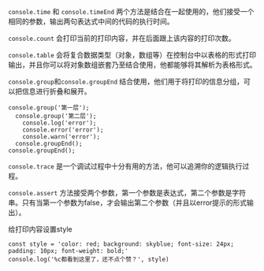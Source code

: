 `console.time` 和 `console.timeEnd` 两个方法是结合在一起使用的，他们接受一个相同的参数，输出两句表达式中间的代码的执行时间。

`console.count` 会打印当前的打印内容，并在后面跟上该内容的打印次数。

`console.table` 会将复合数据类型（对象，数组等）在控制台中以表格的形式打印输出，并且你可以将对象数组嵌套乃至结合使用，他都能够将其解析为表格形式。

`console.group`和`console.groupEnd` 结合使用，他们用于将打印的信息分组，可以把信息进行折叠和展开。

```
console.group('第一层');
  console.group('第二层');
    console.log('error');
    console.error('error');
    console.warn('error');
  console.groupEnd();
console.groupEnd();

```

`console.trace` 是一个调试过程中十分有用的方法，他可以追溯你的逻辑执行过程。

`console.assert` 方法接受两个参数，第一个参数是表达式，第二个参数是字符串。只有当第一个参数为false，才会输出第二个参数（并且以error提示的形式输出）。

给打印内容设置style

```
const style = 'color: red; background: skyblue; font-size: 24px; padding: 10px; font-weight: bold;'
console.log('%c都看到这里了，还不点个赞？', style)
```

